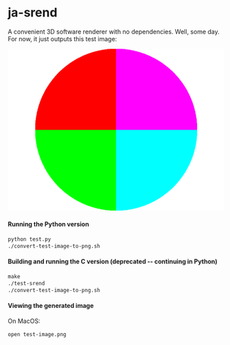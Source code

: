 # ja-srend
A convenient 3D software renderer with no dependencies. Well, some day. For now, it just outputs this test image:

![A test image rendered by ja-srend](./test-image.png "A sample image")

#### Running the Python version

    python test.py
    ./convert-test-image-to-png.sh

#### Building and running the C version (deprecated -- continuing in Python)

    make
    ./test-srend
    ./convert-test-image-to-png.sh

#### Viewing the generated image
On MacOS:

    open test-image.png
